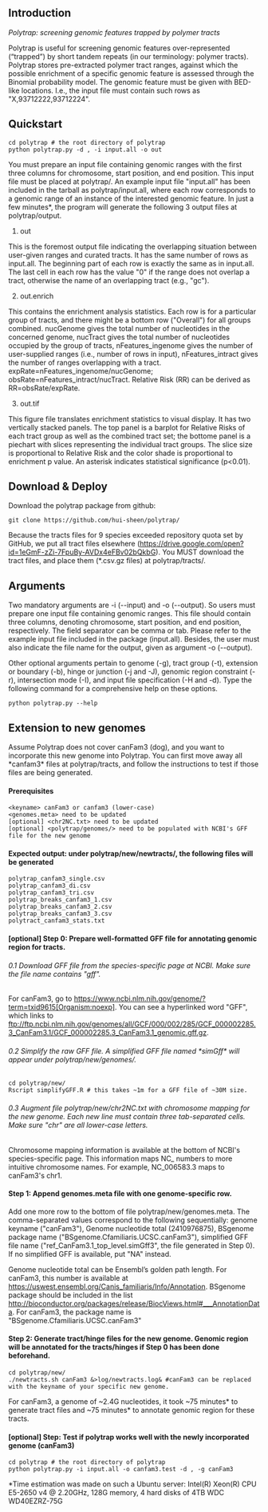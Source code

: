 ## Introduction
*Polytrap: screening genomic features trapped by polymer tracts*

Polytrap is useful for screening genomic features over-represented (“trapped”) by short tandem repeats (in our terminology: polymer tracts). Polytrap stores pre-extracted polymer tract ranges, against which the possible enrichment of a specific genomic feature is assessed through the Binomial probability model. The genomic feature must be given with BED-like locations. I.e., the input file must contain such rows as "X,93712222,93712224".

## Quickstart
	cd polytrap # the root directory of polytrap
	python polytrap.py -d , -i input.all -o out 

You must prepare an input file containing genomic ranges with the first three columns for chromosome, start position, and end position. This input file must be placed at polytrap/. An example input file "input.all" has been included in the tarball as polytrap/input.all, where each row corresponds to a genomic range of an instance of the interested genomic feature. In just a few minutes*, the program will generate the following 3 output files at polytrap/output. 

1) out 

This is the foremost output file indicating the overlapping situation between user-given ranges and curated tracts. It has the same number of rows as input.all. The beginning part of each row is exactly the same as in input.all. The last cell in each row has the value "0" if the range does not overlap a tract, otherwise the name of an overlapping tract (e.g., "gc").

2) out.enrich
 
This contains the enrichment analysis statistics. Each row is for a particular group of tracts, and there might be a bottom row ("Overall") for all groups combined. nucGenome gives the total number of nucleotides in the concerned genome, nucTract gives the total number of nucleotides occupied by the group of tracts, nFeatures_ingenome gives the number of user-supplied ranges (i.e., number of rows in input), nFeatures_intract gives the number of ranges overlapping with a tract. expRate=nFeatures_ingenome/nucGenome; obsRate=nFeatures_intract/nucTract. Relative Risk (RR) can be derived as RR=obsRate/expRate.

3) out.tif

This figure file translates enrichment statistics to visual display. It has two vertically stacked panels. The top panel is a barplot for Relative Risks of each tract group as well as the combined tract set; the bottome panel is a piechart with slices representing the individual tract groups. The slice size is proportional to Relative Risk and the color shade is proportional to enrichment p value. An asterisk indicates statistical significance (p<0.01).

## Download & Deploy
Download the polytrap package from github:

	git clone https://github.com/hui-sheen/polytrap/

Because the tracts files for 9 species exceeded repository quota set by GitHub, we put all tract files elsewhere (https://drive.google.com/open?id=1eGmF-zZi-7FpuBy-AVDx4eFBv02bQkbG). You MUST download the tract files, and place them (*.csv.gz files) at polytrap/tracts/.

## Arguments
Two mandatory arguments are -i (--input) and -o (--output). So users must prepare one input file containing genomic ranges. This file should contain three columns, denoting chromosome, start position, and end position, respectively. The field separator can be comma or tab. Please refer to the example input file included in the package (input.all). Besides, the user must also indicate the file name for the output, given as argument -o (--output).

Other optional arguments pertain to genome (-g), tract group (-t), extension or boundary (-b), hinge or junction (-j and -J), genomic region constraint (-r), intersection mode (-I), and input file specification (-H and -d). Type the following command for a comprehensive help on these options.

	python polytrap.py --help

## Extension to new genomes
Assume Polytrap does not cover canFam3 (dog), and you want to incorporate this new genome into Polytrap. You can first move away all \*canfam3\* files at polytrap/tracts, and follow the instructions to test if those files are being generated.

#### Prerequisites
	<keyname> canFam3 or canfam3 (lower-case)
	<genomes.meta> need to be updated
	[optional] <chr2NC.txt> need to be updated
	[optional] <polytrap/genomes/> need to be populated with NCBI's GFF file for the new genome
#### Expected output: under polytrap/new/newtracts/, the following files will be generated
	polytrap_canfam3_single.csv
	polytrap_canfam3_di.csv
	polytrap_canfam3_tri.csv
	polytrap_breaks_canfam3_1.csv
	polytrap_breaks_canfam3_2.csv
	polytrap_breaks_canfam3_3.csv
	polytract_canfam3_stats.txt
	
#### [optional] Step 0: Prepare well-formatted GFF file for annotating genomic region for tracts.
###### 0.1 Download GFF file from the species-specific page at NCBI. Make sure the file name contains "gff".

For canFam3, go to https://www.ncbi.nlm.nih.gov/genome/?term=txid9615[Organism:noexp]. You can see a hyperlinked word "GFF", which links to ftp://ftp.ncbi.nlm.nih.gov/genomes/all/GCF/000/002/285/GCF_000002285.3_CanFam3.1/GCF_000002285.3_CanFam3.1_genomic.gff.gz. 

###### 0.2 Simplify the raw GFF file. A simplified GFF file named \*simGff\* will appear under polytrap/new/genomes/.
	cd polytrap/new/
	Rscript simplifyGFF.R # this takes ~1m for a GFF file of ~30M size.
###### 0.3 Augment file polytrap/new/chr2NC.txt with chromosome mapping for the new genome. Each new line must contain three tab-separated cells. Make sure "chr" are all lower-case letters.
Chromosome mapping information is available at the bottom of NCBI's species-specific page. This information maps NC_ numbers to more intuitive chromosome names. For example, NC_006583.3 maps to canFam3's chr1. 

#### Step 1: Append genomes.meta file with one genome-specific row.
Add one more row to the bottom of file polytrap/new/genomes.meta. The comma-separated values correspond to the following sequentially: genome keyname ("canFam3"), Genome nucleotide total (2410976875), BSgenome package name ("BSgenome.Cfamiliaris.UCSC.canFam3"), simplified GFF file name ("ref_CanFam3.1_top_level.simGff3", the file generated in Step 0). If no simplified GFF is available, put "NA" instead.

Genome nucleotide total can be Ensembl’s golden path length. For canFam3, this number is available at https://uswest.ensembl.org/Canis_familiaris/Info/Annotation. BSgenome package should be included in the list http://bioconductor.org/packages/release/BiocViews.html#___AnnotationData. For canFam3, the package name is "BSgenome.Cfamiliaris.UCSC.canFam3"  

#### Step 2: Generate tract/hinge files for the new genome. Genomic region will be annotated for the tracts/hinges if Step 0 has been done beforehand.
	cd polytrap/new/
	./newtracts.sh canFam3 &>log/newtracts.log& #canFam3 can be replaced with the keyname of your specific new genome.
For canFam3, a genome of ~2.4G nucleotides, it took ~75 minutes* to generate tract files and ~75 minutes* to annotate genomic region for these tracts.

#### [optional] Step: Test if polytrap works well with the newly incorporated genome (canFam3) 
	cd polytrap # the root directory of polytrap
	python polytrap.py -i input.all -o canfam3.test -d , -g canFam3

*Time estimation was made on such a Ubuntu server: Intel(R) Xeon(R) CPU E5-2650 v4 @ 2.20GHz, 128G memory, 4 hard disks of 4TB WDC WD40EZRZ-75G 

